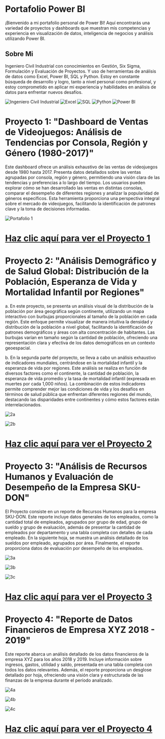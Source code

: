 # Portafolio Power BI 

¡Bienvenido a mi portafolio personal de Power BI! Aquí encontrarás una variedad de proyectos y dashboards que muestran mis competencias y experiencia en visualización de datos, inteligencia de negocios y análisis utilizando Power BI.

## Sobre Mi

Ingeniero Civil Industrial con conocimientos en Gestión, Six Sigma, Formulación y Evaluación de Proyectos. Y uso de herramientas de análisis de datos como Excel, Power BI, SQL y Python. Estoy en constante búsqueda de desarrollo y logro, tanto a nivel personal como profesional, y estoy comprometido en aplicar mi experiencia y habilidades en análisis de datos para enfrentar nuevos desafíos.

![Ingeniero Civil Industrial](https://img.shields.io/badge/Ingeniero%20Civil%20Industrial-Engineering-orange?logo=Codeforces&logoColor=white)
![Excel](https://img.shields.io/badge/Excel-Data%20Analysis-brightgreen?logo=Microsoft-Excel&logoColor=white)
![SQL](https://img.shields.io/badge/SQL-Database%20Management-blue?logo=Microsoft-SQL-Server&logoColor=white)
![Python](https://img.shields.io/badge/Python-Data%20Analysis-yellow?logo=Python&logoColor=white)
![Power BI](https://img.shields.io/badge/Power%20BI-Data%20Visualization-yellow?logo=Power-BI)


# Proyecto 1: "Dashboard de Ventas de Videojuegos: Análisis de Tendencias por Consola, Región y Género (1980-2017)"

Este dashboard ofrece un análisis exhaustivo de las ventas de videojuegos desde 1980 hasta 2017. Presenta datos detallados sobre las ventas agrupadas por consola, región y género, permitiendo una visión clara de las tendencias y preferencias a lo largo del tiempo. Los usuarios pueden explorar cómo se han desarrollado las ventas en distintas consolas, comparar el desempeño de diferentes regiones y analizar la popularidad de géneros específicos. Esta herramienta proporciona una perspectiva integral sobre el mercado de videojuegos, facilitando la identificación de patrones clave y la toma de decisiones informadas.

![Portafolio 1](https://github.com/user-attachments/assets/3a52f85a-b8f5-40e5-b035-a5a993c83a1e)

# [Haz clic aquí para ver el Proyecto 1](https://app.powerbi.com/view?r=eyJrIjoiZGU1YjBlNWEtYTZhMy00MzdlLTk4ODAtNGZhMTNjNmU5NmU5IiwidCI6IjMyNGIwZDFlLTQ0YzgtNDkyMi1hMzVmLTc5ZTY3NjUzY2IwOCIsImMiOjR9)

# Proyecto 2: "Análisis Demográfico y de Salud Global: Distribución de la Población, Esperanza de Vida y Mortalidad Infantil por Regiones"

a. En este proyecto, se presenta un análisis visual de la distribución de la población por área geográfica según continente, utilizando un mapa interactivo con burbujas proporcionales al tamaño de la población en cada región. Este enfoque permite visualizar de manera intuitiva la densidad y distribución de la población a nivel global, facilitando la identificación de patrones demográficos y áreas con alta concentración de habitantes. Las burbujas varían en tamaño según la cantidad de población, ofreciendo una representación clara y efectiva de los datos demográficos en un contexto geoespacial.

b. En la segunda parte del proyecto, se lleva a cabo un análisis exhaustivo de indicadores mundiales, centrándose en la mortalidad infantil y la esperanza de vida por regiones. Este análisis se realiza en función de diversos factores como el continente, la cantidad de población, la esperanza de vida promedio y la tasa de mortalidad infantil (expresada en muertes por cada 1,000 niños). La combinación de estos indicadores permite comprender mejor las condiciones de vida y los desafíos en términos de salud pública que enfrentan diferentes regiones del mundo, destacando las disparidades entre continentes y cómo estos factores están interrelacionados.

![2a](https://github.com/user-attachments/assets/89e1b021-2c08-4eb8-bb62-8837f6522b29)

![2b](https://github.com/user-attachments/assets/a83e4862-3330-4eae-8368-b4cc8e4b6131)

# [Haz clic aquí para ver el Proyecto 2](https://app.powerbi.com/view?r=eyJrIjoiMDIwNDBjOTgtZjU5YS00Y2MxLWFiODktZTFiYzE4N2Q4ZjI5IiwidCI6IjMyNGIwZDFlLTQ0YzgtNDkyMi1hMzVmLTc5ZTY3NjUzY2IwOCIsImMiOjR9)

# Proyecto 3: "Análisis de Recursos Humanos y Evaluación de Desempeño de la Empresa SKU-DON"

El Proyecto consiste en un reporte de Recursos Humanos para la empresa SKU-DON. Este reporte incluye datos generales de los empleados, como la cantidad total de empleados, agrupados por grupo de edad, grupo de sueldo y grupo de evaluación, además de presentar la cantidad de empleados por departamento y una tabla completa con detalles de cada empleado. En la siguiente hoja, se muestra un análisis detallado de los sueldos por empleado, agrupados por área. Finalmente, el reporte proporciona datos de evaluación por desempeño de los empleados.

![3a](https://github.com/user-attachments/assets/12fdcc6d-e5ea-4a14-b05e-292039167c0c)

![3b](https://github.com/user-attachments/assets/7b1ce752-77f5-4c83-8b36-1c8d78234462)

![3c](https://github.com/user-attachments/assets/7c1b8253-a674-4e3a-9384-4b9dd02f6c41)

# [Haz clic aquí para ver el Proyecto 3](https://app.powerbi.com/view?r=eyJrIjoiMGU2Y2ZjYWYtMDg4ZC00MmIyLTk5ZDgtMWRjNDEyZWYwZDM5IiwidCI6IjMyNGIw)

# Proyecto 4: "Reporte de Datos Financieros de Empresa XYZ 2018 - 2019"

Este reporte abarca un análisis detallado de los datos financieros de la empresa XYZ para los años 2018 y 2019. Incluye información sobre ingresos, gastos, utilidad y saldo, presentada en una tabla completa con todos los datos relevantes. Además, el reporte proporciona un desglose detallado por hoja, ofreciendo una visión clara y estructurada de las finanzas de la empresa durante el período analizado.

![4a](https://github.com/user-attachments/assets/2463b1ae-db7d-4cf8-bdc1-7ec9ba2c8c9b)

![4b](https://github.com/user-attachments/assets/54b140e6-67d4-4f84-87a2-5f8e417d79ad)

![4c](https://github.com/user-attachments/assets/1080c81a-c297-488d-8029-8aab4947b858)

# [Haz clic aquí para ver el Proyecto 4](https://app.powerbi.com/view?r=eyJrIjoiMTVlYzhiMmMtNDc5NS00N2EzLTgzOTUtZGQ2YTU5YjkwYjkzIiwidCI6IjMyNGIwZDFlLTQ0YzgtNDkyMi1hMzVmLTc5ZTY3NjUzY2IwOCIsImMiOjR9)














